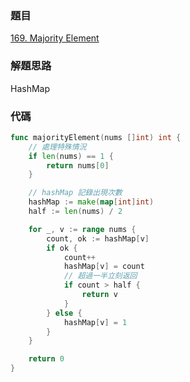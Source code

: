 ### 題目

[169. Majority Element](https://leetcode.com/problems/majority-element/)

### 解題思路

HashMap

### 代碼

```go
func majorityElement(nums []int) int {
	// 處理特殊情況
	if len(nums) == 1 {
		return nums[0]
	}

	// hashMap 記錄出現次數
	hashMap := make(map[int]int)
	half := len(nums) / 2

	for _, v := range nums {
		count, ok := hashMap[v]
		if ok {
			count++
			hashMap[v] = count
			// 超過一半立刻返回
			if count > half {
				return v
			}
		} else {
			hashMap[v] = 1
		}
	}

	return 0
}
```

